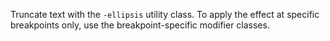 Truncate text with the `-ellipsis` utility class. To apply the effect at specific breakpoints only, use the breakpoint-specific modifier classes.
